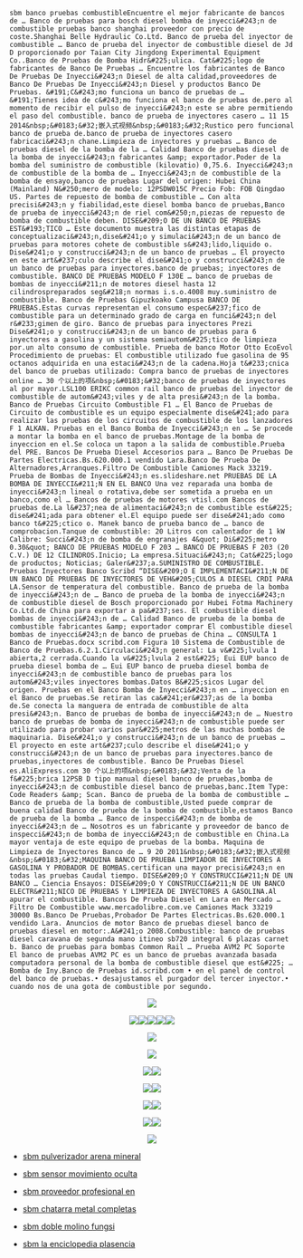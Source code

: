 
```
sbm banco pruebas combustibleEncuentre el mejor fabricante de bancos de … Banco de pruebas para bosch diesel bomba de inyecci&#243;n de combustible pruebas banco shanghai proveedor con precio de coste.Shanghai Belle Hydraulic Co.Ltd. Banco de prueba del inyector de combustible … Banco de prueba del inyector de combustible diesel de Jd D proporcionado por Taian City Jingdong Experimental Equipment Co..Banco de Pruebas de Bomba Hidr&#225;ulica. Cat&#225;logo de fabricantes de Banco De Pruebas … Encuentre los fabricantes de Banco De Pruebas De Inyecci&#243;n Diesel de alta calidad,proveedores de Banco De Pruebas De Inyecci&#243;n Diesel y productos Banco De Pruebas. &#191;C&#243;mo funciona un banco de pruebas de … &#191;Tienes idea de c&#243;mo funciona el banco de pruebas de.pero al momento de recibir el pulso de inyecci&#243;n este se abre permitiendo el paso del combustible. banco de prueba de inyectores casero … 11 15 2014&nbsp;&#0183;&#32;嵌入式视频&nbsp;&#0183;&#32;Rustico pero funcional banco de prueba de.banco de prueba de inyectores casero fabricaci&#243;n chane.Limpieza de inyectores y pruebas … Banco de pruebas diesel de la bomba de la … Calidad Banco de pruebas diesel de la bomba de inyecci&#243;n fabricantes &amp; exportador.Poder de la bomba del suministro de combustible (kilovatio) 0,75.6. Inyecci&#243;n de combustible de la bomba de … Inyecci&#243;n de combustible de la bomba de ensayo,banco de pruebas Lugar del origen: Hubei China (Mainland) N&#250;mero de modelo: 12PSDW015C Precio Fob: FOB Qingdao US. Partes de repuesto de bomba de combustible … Con alta precisi&#243;n y fiabilidad,este diesel bomba banco de pruebas,Banco de prueba de inyecci&#243;n de riel com&#250;n,piezas de repuesto de bomba de combustible deben. DISE&#209;O DE UN BANCO DE PRUEBAS EST&#193;TICO … Este documento muestra las distintas etapas de conceptualizaci&#243;n,dise&#241;o y simulaci&#243;n de un banco de pruebas para motores cohete de combustible s&#243;lido,liquido o. Dise&#241;o y construcci&#243;n de un banco de pruebas … El proyecto en este art&#237;culo describe el dise&#241;o y construcci&#243;n de un banco de pruebas para inyectores.banco de pruebas; inyectores de combustible. BANCO DE PRUEBAS MODELO F 130E … banco de pruebas de bombas de inyecci&#211;n de motores diesel hasta 12 cilindrospreparados seg&#218;n normas i.s.o.4008 muy.suministro de combustible. Banco de Pruebas Gipuzkoako Campusa BANCO DE PRUEBAS.Estas curvas representan el consumo espec&#237;fico de combustible para un determinado grado de carga en funci&#243;n del r&#233;gimen de giro. Banco de pruebas para inyectores Prezi Dise&#241;o y construcci&#243;n de un banco de pruebas para 6 inyectores a gasolina y un sistema semiautom&#225;tico de limpieza por.un alto consumo de combustible. Prueba de banco Motor Otto EcoEvol Procedimiento de pruebas: El combustible utilizado fue gasolina de 95 octanos adquirida en una estaci&#243;n de la cadena.Hoja t&#233;cnica del banco de pruebas utilizado: Compra banco de pruebas de inyectores online … 30 个以上的项&nbsp;&#0183;&#32;banco de pruebas de inyectores al por mayor.LSL100 ERIKC common rail banco de pruebas del inyector de combustible de autom&#243;viles y de alta presi&#243;n de la bomba. Banco de Pruebas Circuito Combustible F1 … El Banco de Pruebas de Circuito de combustible es un equipo especialmente dise&#241;ado para realizar las pruebas de los circuitos de combustible de los lanzadores F 1 ALKAN. Pruebas en el Banco Bomba de Inyecci&#243;n en … Se procede a montar la bomba en el banco de pruebas.Montage de la bomba de inyeccion en el.Se coloca un tapon a la salida de combustible.Prueba del PRE. Bancos De Prueba Diesel Accesorios para … Banco De Pruebas De Partes Electricas.Bs.620.000.1 vendido Lara.Banco De Prueba De Alternadores,Arranques.Filtro De Combustible Camiones Mack 33219. Prueba de Bombas de Inyecci&#243;n es.slideshare.net PRUEBAS DE LA BOMBA DE INYECCI&#211;N EN EL BANCO Una vez reparada una bomba de inyecci&#243;n lineal o rotativa,debe ser sometida a prueba en un banco,como el … Bancos de pruebas de motores vtisl.com Bancos de pruebas de.La l&#237;nea de alimentaci&#243;n de combustible est&#225; dise&#241;ada para obtener el.El equipo puede ser dise&#241;ado como banco t&#225;ctico o. Manek banco de prueba banco de … banco de comprobacion.Tanque de combustible: 20 Litros con calentador de 1 kW Calibre: Succi&#243;n de bomba de engranajes 4&quot; Di&#225;metro 0.30&quot; BANCO DE PRUEBAS MODELO F 203 … BANCO DE PRUEBAS F 203 (20 C.V.) DE 12 CILINDROS.Inicio; La empresa.Situaci&#243;n; Cat&#225;logo de productos; Noticias; Galer&#237;a.SUMINISTRO DE COMBUSTIBLE. Pruebas Inyectores Banco Scribd “DISE&#209;O E IMPLEMENTACI&#211;N DE UN BANCO DE PRUEBAS DE INYECTORES DE VEH&#205;CULOS A DIESEL CRDI PARA LA.Sensor de temperatura del combustible. Banco de prueba de la bomba de inyecci&#243;n de … Banco de prueba de la bomba de inyecci&#243;n de combustible diesel de Bosch proporcionado por Hubei Fotma Machinery Co.Ltd.de China para exportar a pa&#237;ses. El combustible diesel bombas de inyecci&#243;n de … Calidad Banco de prueba de la bomba de combustible fabricantes &amp; exportador comprar El combustible diesel bombas de inyecci&#243;n de banco de pruebas de China … CONSULTA 1 Banco de Pruebas.docx scribd.com Figura 10 Sistema de Combustible de Banco de Pruebas.6.2.1.Circulaci&#243;n general: La v&#225;lvula 1 abierta,2 cerrada.Cuando la v&#225;lvula 2 est&#225; Eui EUP banco de prueba diesel bomba de … Eui EUP banco de prueba diesel bomba de inyecci&#243;n de combustible banco de pruebas para los autom&#243;viles inyectores bombas.Datos B&#225;sicos Lugar del origen. Pruebas en el Banco Bomba de Inyecci&#243;n en … inyeccion en el Banco de pruebas.Se retiran las ca&#241;er&#237;as de la bomba de.Se conecta la manguera de entrada de combustible de alta presi&#243;n. Banco de pruebas de bomba de inyecci&#243;n de … Nuestro banco de pruebas de bomba de inyecci&#243;n de combustible puede ser utilizado para probar varios par&#225;metros de las muchas bombas de maquinaria. Dise&#241;o y construcci&#243;n de un banco de pruebas … El proyecto en este art&#237;culo describe el dise&#241;o y construcci&#243;n de un banco de pruebas para inyectores.banco de pruebas,inyectores de combustible. Banco De Pruebas Diesel es.AliExpress.com 30 个以上的项&nbsp;&#0183;&#32;Venta de la f&#225;brica 12PSB D tipo manual diesel banco de pruebas,bomba de inyecci&#243;n de combustible diesel banco de pruebas,banc.Item Type: Code Readers &amp; Scan. Banco de prueba de la bomba de combustible … Banco de prueba de la bomba de combustible,Usted puede comprar de buena calidad Banco de prueba de la bomba de combustible,estamos Banco de prueba de la bomba … Banco de inspecci&#243;n de bomba de inyecci&#243;n de … Nosotros es un fabricante y proveedor de banco de inspecci&#243;n de bomba de inyecci&#243;n de combustible en China.La mayor ventaja de este equipo de pruebas de la bomba. Maquina de Limpieza de Inyectores Banco de … 9 20 2011&nbsp;&#0183;&#32;嵌入式视频&nbsp;&#0183;&#32;MAQUINA BANCO DE PRUEBA LIMPIADOR DE INYECTORES A GASOLINA Y PROBADOR DE BOMBAS.certifican una mayor precisi&#243;n en todas las pruebas Caudal tiempo. DISE&#209;O Y CONSTRUCCI&#211;N DE UN BANCO … Ciencia Ensayos: DISE&#209;O Y CONSTRUCCI&#211;N DE UN BANCO ELECTR&#211;NICO DE PRUEBAS Y LIMPIEZA DE INYECTORES A GASOLINA.Al apurar el combustible. Bancos De Prueba Diesel en Lara en Mercado … Filtro De Combustible www.mercadolibre.com.ve Camiones Mack 33219 30000 Bs.Banco De Pruebas,Probador De Partes Electricas.Bs.620.000.1 vendido Lara. Anuncios de motor Banco de pruebas diesel banco de pruebas diesel en motor:.A&#241;o 2008.Combustible: banco de pruebas diesel caravana de segunda mano itineo sb720 integral 6 plazas carnet b. Banco de pruebas para bombas Common Rail … Prueba AVM2 PC Soporte El banco de pruebas AVM2 PC es un banco de pruebas avanzada basada computadora personal de la bomba de combustible diesel que est&#225; … Bomba de Iny.Banco de Pruebas id.scribd.com • en el panel de control del banco de pruebas.• desajustamos el purgador del tercer inyector.• cuando nos de una gota de combustible por segundo. 
```

<div align="center">

<a href="https://es-crusher.shibang-china.com/github&k=sbm+banco+pruebas+combustible"><img src="https://static.shibang-china.com/es/crusher/logo.jpg"></a>

<a href="https://es-crusher.shibang-china.com/github&k=sbm+banco+pruebas+combustible"><img src="https://static.shibang-china.com/es/crusher/index.jpg"></a><a href="https://es-crusher.shibang-china.com/material.htmlgithub&k=sbm+banco+pruebas+combustible"><img src="https://static.shibang-china.com/es/crusher/material.jpg"></a><a href="https://es-crusher.shibang-china.com/application.htmlgithub&k=sbm+banco+pruebas+combustible"><img src="https://static.shibang-china.com/es/crusher/application.jpg"></a><a href="https://es-crusher.shibang-china.com/aboutus.htmlgithub&k=sbm+banco+pruebas+combustible"><img src="https://static.shibang-china.com/es/crusher/aboutus.jpg"></a><a href="https://es-crusher.shibang-china.com/contact.htmlgithub&k=sbm+banco+pruebas+combustible"><img src="https://static.shibang-china.com/es/crusher/contact.jpg"></a>

<a href="https://es-crusher.shibang-china.com/github&k=sbm+banco+pruebas+combustible"><img src="https://static.shibang-china.com/es/crusher/banner.jpg"></a>

<a href="https://swt.shibang-china.com/github&k=sbm+banco+pruebas+combustible"><img src="https://static.shibang-china.com/es/crusher/text.jpg"></a>

<a href="https://swt.shibang-china.com/github&k=sbm+banco+pruebas+combustible"><img src="https://static.shibang-china.com/es/crusher/chat.jpg"></a><a href="https://es-crusher.shibang-china.com/contact.htmlgithub&k=sbm+banco+pruebas+combustible"><img src="https://static.shibang-china.com/es/crusher/message.jpg"></a>

<a href="https://es-crusher.shibang-china.com/products/pe.htmlgithub&k=sbm+banco+pruebas+combustible"><img src="https://static.shibang-china.com/es/crusher/pe.jpg"></a><a href="https://es-crusher.shibang-china.com/products/pf.htmlgithub&k=sbm+banco+pruebas+combustible"><img src="https://static.shibang-china.com/es/crusher/pf.jpg"></a>

<a href="https://es-crusher.shibang-china.com/products/hpt.htmlgithub&k=sbm+banco+pruebas+combustible"><img src="https://static.shibang-china.com/es/crusher/hpt.jpg"></a><a href="https://es-crusher.shibang-china.com/products/vsi.htmlgithub&k=sbm+banco+pruebas+combustible"><img src="https://static.shibang-china.com/es/crusher/vsi.jpg"></a>

<a href="https://es-crusher.shibang-china.com/products/klv.htmlgithub&k=sbm+banco+pruebas+combustible"><img src="https://static.shibang-china.com/es/crusher/klv.jpg"></a><a href="https://es-crusher.shibang-china.com/products/portable.htmlgithub&k=sbm+banco+pruebas+combustible"><img src="https://static.shibang-china.com/es/crusher/portable.jpg"></a>

<a href="https://swt.shibang-china.com/github&k=sbm+banco+pruebas+combustible"><img src="https://static.shibang-china.com/es/crusher/case.jpg"></a>

</div>


* [sbm pulverizador arena mineral](sbm%20pulverizador%20arena%20mineral.md)

* [sbm sensor movimiento oculta](sbm%20sensor%20movimiento%20oculta.md)

* [sbm proveedor profesional en](sbm%20proveedor%20profesional%20en.md)

* [sbm chatarra metal completas](sbm%20chatarra%20metal%20completas.md)

* [sbm doble molino fungsi](sbm%20doble%20molino%20fungsi.md)

* [sbm la enciclopedia plasencia](sbm%20la%20enciclopedia%20plasencia.md)